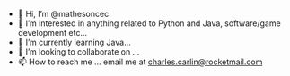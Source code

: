 - 👋 Hi, I’m @mathesoncec
- 👀 I’m interested in anything related to Python and Java, software/game development etc...
- 🌱 I’m currently learning Java...
- 💞️ I’m looking to collaborate on ...
- 📫 How to reach me ... email me at charles.carlin@rocketmail.com

<!---
mathesoncec/mathesoncec is a ✨ special ✨ repository because its `README.md` (this file) appears on your GitHub profile.
You can click the Preview link to take a look at your changes.
--->
